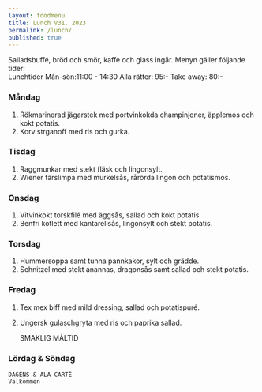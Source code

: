 ```yaml
---
layout: foodmenu
title: Lunch V31. 2023
permalink: /lunch/
published: true
---
```

Salladsbuffé, bröd och smör, kaffe och glass ingår.
Menyn gäller följande tider:  
Lunchtider  Mån-sön:11:00 - 14:30
Alla rätter: 95:- Take away: 80:-
                                
### Måndag

1. Rökmarinerad jägarstek med portvinkokda champinjoner, äpplemos och kokt potatis.
2. Korv strganoff med ris och gurka.

### Tisdag
1. Raggmunkar med stekt fläsk och lingonsylt.
2. Wiener färslimpa med murkelsås, rårörda lingon och potatismos.

### Onsdag
1. Vitvinkokt torskfilé med äggsås, sallad och kokt potatis.
2. Benfri kotlett med kantarellsås, lingonsylt och stekt potatis.

### Torsdag
1. Hummersoppa samt tunna pannkakor, sylt och grädde. 
2. Schnitzel med stekt anannas, dragonsås samt sallad och stekt potatis.

### Fredag  
1. Tex mex biff med mild dressing, sallad och potatispuré.
2. Ungersk gulaschgryta med ris och paprika sallad.
 

     SMAKLIG MÅLTID
  
  ### Lördag & Söndag 
    DAGENS & ALA CARTÈ
    Välkommen
    
       
    

   
    
   
     
